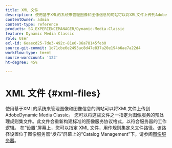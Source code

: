 ```yaml
---
title: XML 文件
description: 使用基于XML的系统来管理图像和图像信息的网站可以将XML文件上传到AdobeDynamic Media Classic。 了解有关XML文件的更多信息。
contentOwner: admin
content-type: reference
products: SG_EXPERIENCEMANAGER/Dynamic-Media-Classic
feature: Dynamic Media Classic
role: User
exl-id: 6eaecd25-7de3-492c-81e0-86a78145feb0
source-git-commit: 1d71cbe6e2493ac8d47e837a20e194b6ae7a22d4
workflow-type: tm+mt
source-wordcount: '122'
ht-degree: 45%

---
```


# XML 文件 {#xml-files}

使用基于XML的系统来管理图像和图像信息的网站可以将XML文件上传到AdobeDynamic Media Classic。 您可以将这些文件之一指定为图像服务的预处理规则集文件。此文件会重新构建标准的图像服务协议格式，以符合服务器的工作逻辑。 在“设置”屏幕上，您可以指定 XML 文件，用作规则集定义文件路径。该路径设置位于图像服务器“发布”屏幕上的“Catalog Management”下。请参阅[图像服务器](publish-setup.md#image_server)。
